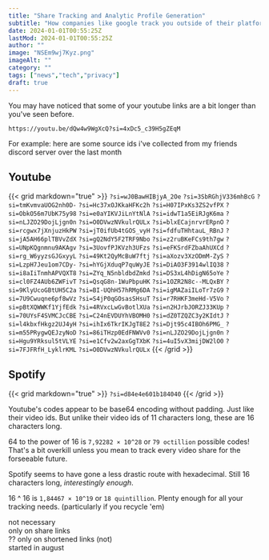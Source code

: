 ```yaml
---
title: "Share Tracking and Analytic Profile Generation"
subtitle: "How companies like google track you outside of their platforms"
date: 2024-01-01T00:55:25Z
lastMod: 2024-01-01T00:55:25Z
author: ""
image: "NSEm9wj7Kyz.png"
imageAlt: ""
category: ""
tags: ["news","tech","privacy"]
draft: true
---
```


You may have noticed that some of your youtube links are a bit longer than you've seen before.

`https://youtu.be/dQw4w9WgXcQ?si=4xDc5_c39H5gZEqM`  

For example: here are some source ids i've collected from my friends discord server over the last month

## Youtube

{{< grid markdown="true" >}}
`?si=wJ0BawHIBjyA_2Oe`
`?si=3SbRGhjV336mhBcG`
`?si=tmKvmvaUOG2nh0D-`
`?si=Hc37xOJKkaHFKc2h`
`?si=H07IPxKs3ZS2vfPX`
`?si=ObkO56m7UbK75y98`
`?si=e0aYIKVJiLnYtNlA`
`?si=idwT1a5EiRJgK6ma`
`?si=nLJZO29DojLjgn0n`
`?si=O0DVwzNVkulrQULx`
`?si=blxECajnrvrERpnO`
`?si=rcgwx7jXnjuzHkPW`
`?si=jT0ifUb4tGOS_vyH`
`?si=fdfuTHhtauL_RBnJ`
`?si=jA5AH66plTBVvZdX`
`?si=gQ2NdY5F2TRF9Nbo`
`?si=z2ruBKeFCs9th7gw`
`?si=UNpKQgnmnu9AKAgv`
`?si=3UovfPJKVzh3UFzs`
`?si=eFKSrdFZbaAhUXCd`
`?si=rg_W6yyzsGJGxyyL`
`?si=49Kt2QyMcBuW7ftj`
`?si=aXozv3XzODmM-ZyS`
`?si=LzpH7Jeu1om7CDy-`
`?si=hYGjXduqP7quWyJE`
`?si=DiAO3F3914wlIQ38`
`?si=i8aIiTnmhAPVQXT8`
`?si=ZYq_N5nbldbdZmkd`
`?si=DS3xL4hDigN65oYe`
`?si=cl0FZ4AUb6ZWFivT`
`?si=QsqG8n-1WuPbpuHK`
`?si=1OZR2N8c--MLQxBY`
`?si=9KlyUcoGBtUH5C2a`
`?si=BI-UQhH57hRMg6DA`
`?si=igMAZaiILoTr7zG9`
`?si=7U9Cwuqne6pf8wVz`
`?si=S4jP0qGOsasSHsuT`
`?si=r7RHKF3meHd-V5Vo`
`?si=pBtXQWWKf1YjfEdk`
`?si=4RVxcLwGvBotlXUa`
`?si=n2HJrbJORZJ33KUp`
`?si=70UYsF4SVMCJcCBE`
`?si=C24nEVDUYhVBOMH0`
`?si=dZ0TZQZC3y2KIdtJ`
`?si=l4kbxfHkgz2UJ4yH`
`?si=ihIx6TkrIKJgT8E2`
`?si=Djt95c4IBOh6PMG_`
`?si=m55PRygwQEJzyNoD`
`?si=86iTHzp0EdFNWVv0`
`?si=nLJZO29DojLjgn0n`
`?si=Hgu9YRksul5tVLYE`
`?si=e1Cfv2w2axGgTXbK`
`?si=4uI5vX3mijDW2lO0`
`?si=7FJFRfH_LyklrKML`
`?si=O0DVwzNVkulrQULx`
{{< /grid >}}

## Spotify
{{< grid markdown="true" >}}
`?si=d84e4e601b184040`
{{< /grid >}}

Youtube's codes appear to be base64 encoding without padding. Just like their video ids.
But unlike their video ids of 11 characters long, these are 16 characters long.

64 to the power of 16 is `7,92282 × 10^28` or `79 octillion` possible codes!
That's a bit overkill unless you mean to track every video share for the forseeable future.

Spotify seems to have gone a less drastic route with hexadecimal. Still 16 characters long, _interestingly enough_.

16 ^ 16 is `1,84467 × 10^19` or `18 quintillion`. Plenty enough for all your tracking needs. (particularly if you recycle 'em)



not necessary  
only on share links  
?? only on shortened links (not)  
started in august  
